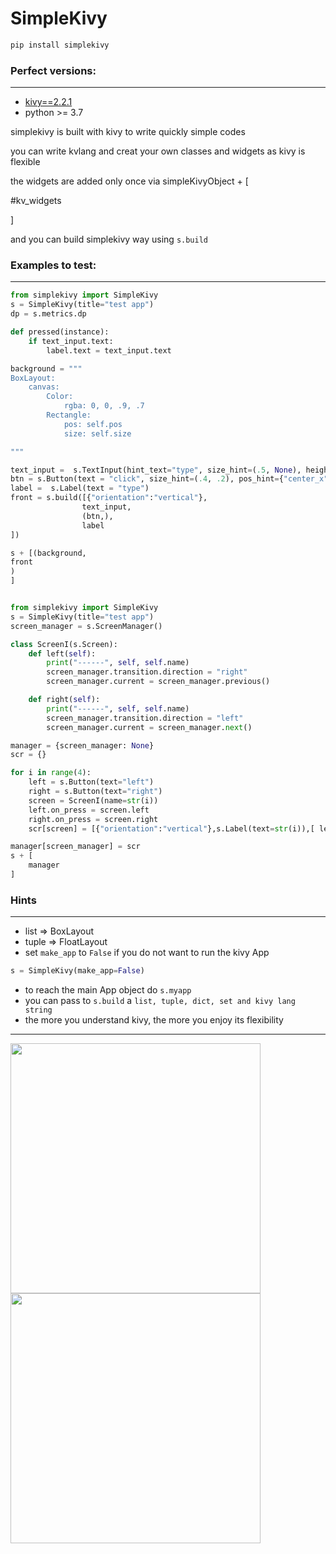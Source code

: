 # SimpleKivy

```bash
pip install simplekivy
```

### Perfect versions:
-------
* [kivy==2.2.1]("https://pypi.org/project/Kivy/2.2.1/") 
* python >= 3.7


simplekivy is built with kivy to write quickly simple codes

you can write kvlang and creat your own classes and widgets as kivy is flexible

the widgets are added only once via simpleKivyObject + [

#kv_widgets

]

and you can build simplekivy way using `s.build`

### Examples to test:
-----

```python
from simplekivy import SimpleKivy
s = SimpleKivy(title="test app")
dp = s.metrics.dp

def pressed(instance):
    if text_input.text:
        label.text = text_input.text

background = """
BoxLayout:
    canvas:
        Color:
            rgba: 0, 0, .9, .7
        Rectangle:
            pos: self.pos
            size: self.size

"""

text_input =  s.TextInput(hint_text="type", size_hint=(.5, None), height=dp(60), pos_hint={"center_x":.5})
btn = s.Button(text = "click", size_hint=(.4, .2), pos_hint={"center_x":.5, "center_y":.5}, on_press=pressed)
label =  s.Label(text = "type")
front = s.build([{"orientation":"vertical"},
                text_input,
                (btn,),
                label            
])

s + [(background,
front
)
]

```

```python

from simplekivy import SimpleKivy
s = SimpleKivy(title="test app")
screen_manager = s.ScreenManager()

class ScreenI(s.Screen):
    def left(self):
        print("------", self, self.name)
        screen_manager.transition.direction = "right"
        screen_manager.current = screen_manager.previous()

    def right(self):
        print("------", self, self.name)
        screen_manager.transition.direction = "left"
        screen_manager.current = screen_manager.next()

manager = {screen_manager: None}
scr = {}

for i in range(4):
    left = s.Button(text="left")
    right = s.Button(text="right")
    screen = ScreenI(name=str(i))
    left.on_press = screen.left
    right.on_press = screen.right
    scr[screen] = [{"orientation":"vertical"},s.Label(text=str(i)),[ left, right]]

manager[screen_manager] = scr
s + [
    manager
]

```
### Hints
------

- list => BoxLayout
- tuple => FloatLayout
- set `make_app` to `False` if you do not want to run the kivy App 
```python
s = SimpleKivy(make_app=False)
```
- to reach the main App object do `s.myapp`
- you can pass to `s.build` a `list, tuple, dict, set and kivy lang string`
- the more you understand kivy, the more you enjoy its flexibility

----


<img src="https://github.com/yousuf60/SimpleKivy/assets/64571068/5905a746-8278-4471-b1e3-d85b7eb5eec6" width="400">


<img src="https://github.com/yousuf60/SimpleKivy/assets/64571068/f2abb219-55c1-4e9e-a9e9-e46346d6176f" width="400">